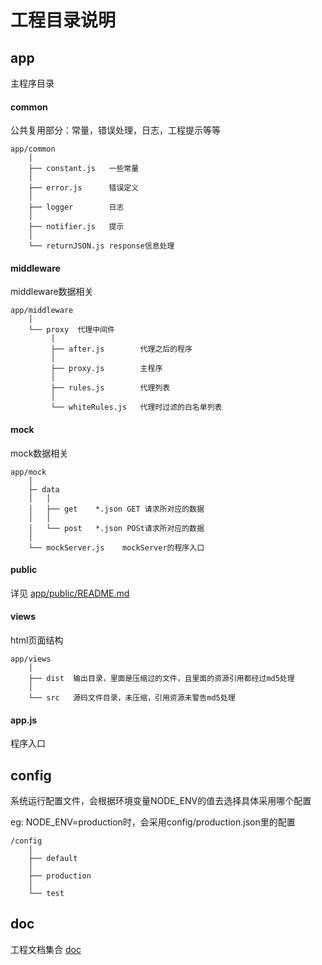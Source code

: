 # 工程目录说明

## app
主程序目录
#### common
公共复用部分：常量，错误处理，日志，工程提示等等
````
app/common
    │
    ├── constant.js   一些常量
    │
    ├── error.js      错误定义
    │
    ├── logger        日志
    │
    ├── notifier.js   提示
    │
    └── returnJSON.js response信息处理
````

#### middleware
middleware数据相关
````
app/middleware
    │
    └── proxy  代理中间件
         │
         ├── after.js        代理之后的程序
         │
         ├── proxy.js        主程序
         │
         ├── rules.js        代理列表
         │
         └── whiteRules.js   代理时过滤的白名单列表
````


#### mock
mock数据相关
````
app/mock
    │
    ├─ data
    │   │
    │   ├── get    *.json GET 请求所对应的数据
    │   │
    │   └── post   *.json POSt请求所对应的数据
    │
    └── mockServer.js    mockServer的程序入口
````


#### public
详见 [app/public/README.md](app/public/README.md)


#### views
html页面结构
````
app/views
    │
    ├── dist  输出目录，里面是压缩过的文件，且里面的资源引用都经过md5处理
    │
    └── src   源码文件目录，未压缩，引用资源未警告md5处理
````

#### app.js
程序入口


## config
系统运行配置文件，会根据环境变量NODE_ENV的值去选择具体采用哪个配置

eg: NODE_ENV=production时，会采用config/production.json里的配置
````
/config
    │
    ├── default
    │
    ├── production
    │
    └── test
````

## doc
工程文档集合 [doc](doc)

